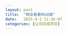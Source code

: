 ```yaml
---
layout: post
title:  "微会看看MG动画"
date:   2015-9-2 11:26:07
categories: [公司完成项目]
---
```


<jplayer url="videos/wei-hui-kan-kan.mp4" title="微会看看MG动画"></jplayer>

